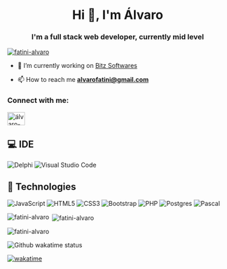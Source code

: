 <h1 align="center">Hi 👋, I'm Álvaro</h1>
<h3 align="center">I'm a full stack web developer, currently mid level</h3>

<p align="left"> <a href="https://github.com/ryo-ma/github-profile-trophy"><img src="https://github-profile-trophy.vercel.app/?username=fatini-alvaro" alt="fatini-alvaro" /></a> </p>

- 🔭 I’m currently working on [Bitz Softwares](https://bitzsoftwares.com.br/)

- 📫 How to reach me **alvarofatini@gmail.com**

<h3 align="left">Connect with me:</h3>
<p align="left">
<a href="https://linkedin.com/in/álvaro-andré-fatini" target="blank"><img align="center" src="https://raw.githubusercontent.com/rahuldkjain/github-profile-readme-generator/master/src/images/icons/Social/linked-in-alt.svg" alt="álvaro-andré-fatini" height="30" width="40" /></a>
</p>


## 💻 IDE
![Delphi](https://img.shields.io/badge/Delphi_RAD_Studio-B22222?style=for-the-badge&logo=delphi&logoColor=white)
![Visual Studio Code](https://img.shields.io/badge/Visual%20Studio%20Code-0078d7.svg?style=for-the-badge&logo=visual-studio-code&logoColor=white)

## 🚀 Technologies
![JavaScript](https://img.shields.io/badge/javascript-%23323330.svg?style=for-the-badge&logo=javascript&logoColor=%23F7DF1E)
![HTML5](https://img.shields.io/badge/html5-%23E34F26.svg?style=for-the-badge&logo=html5&logoColor=white)
![CSS3](https://img.shields.io/badge/css3-%231572B6.svg?style=for-the-badge&logo=css3&logoColor=white)
![Bootstrap](https://img.shields.io/badge/bootstrap-%23563D7C.svg?style=for-the-badge&logo=bootstrap&logoColor=white)
![PHP](https://img.shields.io/badge/php-%23777BB4.svg?style=for-the-badge&logo=php&logoColor=white)
![Postgres](https://img.shields.io/badge/postgres-%23316192.svg?style=for-the-badge&logo=postgresql&logoColor=white)
![Pascal](https://img.shields.io/badge/Pascal-%23316192.svg?style=for-the-badge&logo=Pascal&logoColor=whit)

<p><img align="left" src="https://github-readme-stats.vercel.app/api/top-langs?username=fatini-alvaro&show_icons=true&locale=en&layout=compact" alt="fatini-alvaro" /></p>
<p>&nbsp;<img align="center" src="https://github-readme-stats.vercel.app/api?username=fatini-alvaro&show_icons=true&locale=en" alt="fatini-alvaro" /></p>
<p><img align="center" src="https://github-readme-streak-stats.herokuapp.com/?user=fatini-alvaro&" alt="fatini-alvaro" /></p>
<img align="center" src="https://github-readme-stats.vercel.app/api/wakatime?username=AlvaroFatini&show_icons=true&theme=radical&layout=compact" alt="Github wakatime status" />

[![wakatime](https://wakatime.com/badge/user/85b68d93-ecd4-4158-a2b2-aa1b61653d4b.svg)](https://wakatime.com/@85b68d93-ecd4-4158-a2b2-aa1b61653d4b)
